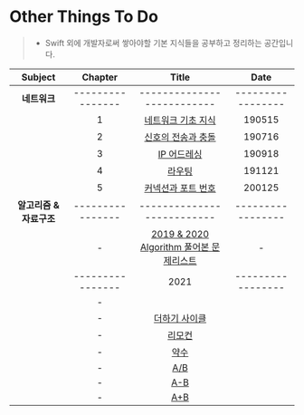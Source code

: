# Other Things To Do
> - Swift 외에 개발자로써 쌓아야할 기본 지식들을 공부하고 정리하는 공간입니다.

| Subject | Chapter | Title | Date |
| :---: | :---: | :---: | :---: |
| **네트워크** | ---------------- | -------------------------- | ----------------- |
| | 1 | [네트워크 기초 지식](https://github.com/wargi/Etc/blob/master/Network/Chapter1.md) | 190515 |
| | 2 | [신호의 전송과 충돌](https://github.com/wargi/Etc/blob/master/Network/Chapter2.md) | 190716 |
| | 3 | [IP 어드레싱](https://github.com/wargi/Etc/blob/master/Network/Chapter3.md) | 190918 |
| | 4 | [라우팅](https://github.com/wargi/Etc/blob/master/Network/Chapter4.md) | 191121 |
| | 5 | [커넥션과 포트 번호](https://github.com/wargi/Etc/blob/master/Network/Chapter5.md) | 200125 |
| **알고리즘 & 자료구조** | ---------------- | -------------------------- | ----------------- |
| | - | [2019 & 2020 Algorithm 풀어본 문제리스트](https://github.com/wargi/Etc/blob/master/1920_README.md) | - |
|  | ---------------- | 2021 | ----------------- |
| | - | [](https://github.com/wargi/Other-Things-To-Do/blob/master/Algorithm/2020/Intermediate04/Question19.md) |  |
| | - | [더하기 사이클](https://github.com/wargi/Other-Things-To-Do/blob/master/Algorithm/2021/100/Question06.md) |  |
| | - | [리모컨](https://github.com/wargi/Other-Things-To-Do/blob/master/Algorithm/2021/100/Question05.md) |  |
| | - | [약수](https://github.com/wargi/Other-Things-To-Do/blob/master/Algorithm/2021/100/Question04.md) |  |
| | - | [A/B](https://github.com/wargi/Other-Things-To-Do/blob/master/Algorithm/2021/100/Question03.md) |  |
| | - | [A-B](https://github.com/wargi/Other-Things-To-Do/blob/master/Algorithm/2021/100/Question02.md) |  |
| | - | [A+B](https://github.com/wargi/Other-Things-To-Do/blob/master/Algorithm/2021/100/Question01.md) |  |

